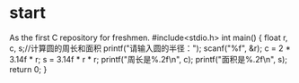 # start
As the first C repository for freshmen.
#include<stdio.h>
int main()
{
	float r, c, s;//计算圆的周长和面积
	printf("请输入圆的半径：");
	scanf("%f", &r);
	c = 2 * 3.14f * r;
	s = 3.14f * r * r;
	printf("周长是%.2f\n", c);
	printf("面积是%.2f\n", s);
	return 0;
}
